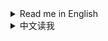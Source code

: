 <details>
<summary>Read me in English</summary>

## Changelog

* 1.0.4
  * Remove `Disable title screen demo scene loading`, as it is buggy in recent updates.
  * Fix a bug that when tutorials are not added to the guides panel when they are hidden by this MOD.
* 1.0.3
  * Add config entries to disable research completion tips/popup windows
  * Add a note to README for mod compatibility on `Disable title screen demo scene loading`.
* 1.0.2
  * Add a config entry to disable title screen demo scene loading
* 1.0.1
  * Hide 3 more random tutorial tips popup from bottom-right panel
* 1.0.0
  * Initial release

</details>

<details>
<summary>中文读我</summary>

## 更新日志

* 1.0.4
  * 移除`关闭标题画面的演示场景加载`设置，因为在最近的更新中有较多bug。
  * 修复了一个bug，当教程指引被这个MOD隐藏时，它们不会被添加到教程面板。
* 1.0.3
  * 增加设置项以关闭研究完成的提示/弹窗
  * 在README中增加了一个关于`关闭标题画面的演示场景加载`设置的兼容性说明
* 1.0.2
  * 增加设置项以关闭标题画面的演示场景加载
* 1.0.1
  * 可屏蔽右下面板的3种随机提醒
* 1.0.0
  * 初始版本

</details>
